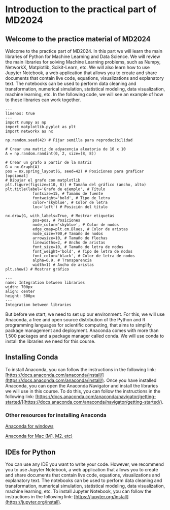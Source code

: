 # Introduction to the practical part of MD2024


## Welcome to the practice material of MD2024

Welcome to the practice part of MD2024. In this part we will learn the main libraries of Python for Machine Learning and Data Science. We will review the main libraries for solving Machine Learning problems, such as Numpy, NetworkX, Matplotlib, Scikit-Learn, etc. We will also learn how to use Jupyter Notebook, a web application that allows you to create and share documents that contain live code, equations, visualizations and explanatory text. The notebooks can be used to perform data cleaning and transformation, numerical simulation, statistical modeling, data visualization, machine learning, etc. In the following code, we will see an example of how to these libraries can work together.

```{code-block} python
---
linenos: true
---
import numpy as np 
import matplotlib.pyplot as plt
import networkx as nx

np.random.seed(42) # Fijar semilla para reproducibilidad

# Crear una matriz de adyacencia aleatoria de 10 x 10
A = np.random.randint(0, 2, size=(8, 8))

# Crear un grafo a partir de la matriz
G = nx.Graph(A)
pos = nx.spring_layout(G, seed=42) # Posiciones para graficar [opcional]
# Dibujar el grafo con matplotlib
plt.figure(figsize=(10, 8)) # Tamaño del gráfico (ancho, alto)
plt.title(label='Grafo de ejemplo', # Título
            fontsize=15, # Tamaño de fuente
            fontweight='bold', # Tipo de letra
            color='skyblue', # Color de letra
            loc='left') # Posición del título

nx.draw(G, with_labels=True, # Mostrar etiquetas
            pos=pos, # Posiciones
            node_color='skyblue', # Color de nodos
            edge_cmap=plt.cm.Blues, # Color de aristas
            node_size=700,# Tamaño de nodos
            arrowsize=10, # Tamaño de flechas
            linewidths=2, # Ancho de aristas
            font_size=10, # Tamaño de letra de nodos
            font_weight='bold', # Tipo de letra de nodos
            font_color='black', # Color de letra de nodos 
            alpha=0.9, # Transparencia
            width=1) # Ancho de aristas
plt.show() # Mostrar gráfico
```
```{figure} ./images/practices/grafo_ejemplo.png
---
name: Integration between libraries
width: 700px
align: center
height: 500px
---
Integration between libraries
```

But before we start, we need to set up our environment. For this, we will use Anaconda, a free and open source distribution of the Python and R programming languages for scientific computing, that aims to simplify package management and deployment. Anaconda comes with more than 1,500 packages and a package manager called conda. We will use conda to install the libraries we need for this course.

## Installing Conda

To install Anaconda, you can follow the instructions in the following link: [https://docs.anaconda.com/anaconda/install/](https://docs.anaconda.com/anaconda/install/). Once you have installed Anaconda, you can open the Anaconda Navigator and install the libraries we will use in this course. To do this, you can follow the instructions in the following link: [https://docs.anaconda.com/anaconda/navigator/getting-started/](https://docs.anaconda.com/anaconda/navigator/getting-started/).

### Other resources for installing Anaconda

[Anaconda for windows](https://youtu.be/5mDYijMfSzs?si=IUoeUcX3v33rNmwy)


[Anaconda for Mac (M1, M2, etc)](https://youtu.be/6-i9pY2n2FU?si=-pWth1et98XTsRWF)

## IDEs for Python

You can use any IDE you want to write your code. However, we recommend you to use Jupyter Notebook, a web application that allows you to create and share documents that contain live code, equations, visualizations and explanatory text. The notebooks can be used to perform data cleaning and transformation, numerical simulation, statistical modeling, data visualization, machine learning, etc. To install Jupyter Notebook, you can follow the instructions in the following link: [https://jupyter.org/install](https://jupyter.org/install).